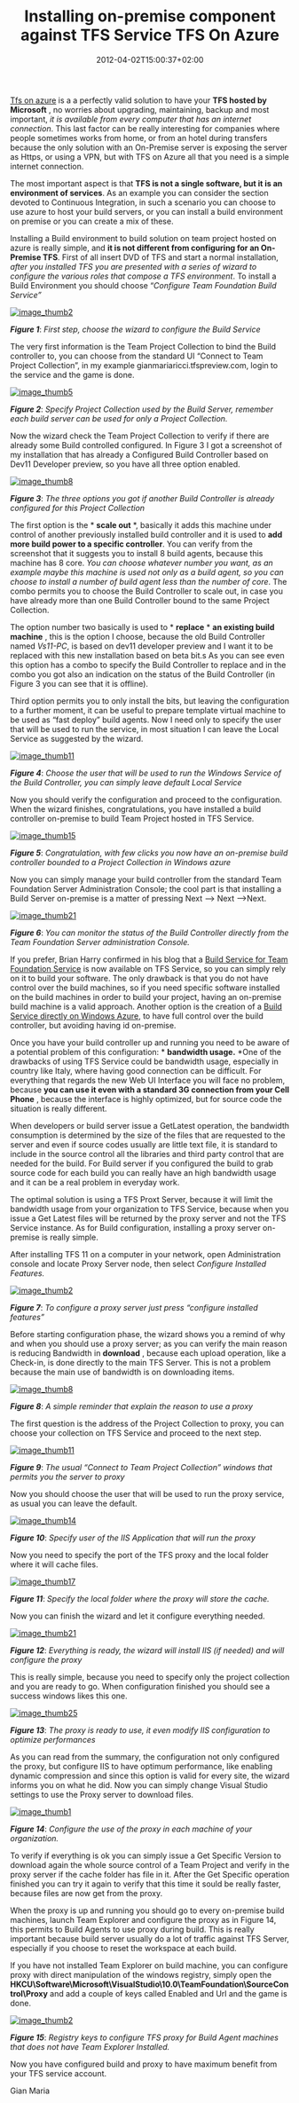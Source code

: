 ﻿---
title: "Installing on-premise component against TFS Service TFS On Azure"
description: ""
date: 2012-04-02T15:00:37+02:00
draft: false
tags: [Tfs,Tfs service,TfsBuild]
categories: [Team Foundation Server]
---
[Tfs on azure](http://tfspreview.com/) is a a perfectly valid solution to have your  **TFS hosted by Microsoft** , no worries about upgrading, maintaining, backup and most important, *it is available from every computer that has an internet connection*. This last factor can be really interesting for companies where people sometimes works from home, or from an hotel during transfers because the only solution with an On-Premise server is exposing the server as Https, or using a VPN, but with TFS on Azure all that you need is a simple internet connection.

The most important aspect is that  **TFS is not a single software, but it is an environment of services**. As an example you can consider the section devoted to Continuous Integration, in such a scenario you can choose to use azure to host your build servers, or you can install a build environment on premise or you can create a mix of these.

Installing a Build environment to build solution on team project hosted on azure is really simple, and  **it is not different from configuring for an On-Premise TFS**. First of all insert DVD of TFS and start a normal installation, *after you installed TFS you are presented with a series of wizard to configure the various roles that compose a TFS environment*. To install a Build Environment you should choose “*Configure Team Foundation Build Service”*

[![image_thumb2](http://www.codewrecks.com/blog/wp-content/uploads/2012/03/image_thumb2_thumb.png "image_thumb2")](http://www.codewrecks.com/blog/wp-content/uploads/2012/03/image_thumb210.png)

 ***Figure 1***: *First step, choose the wizard to configure the Build Service*

The very first information is the Team Project Collection to bind the Build controller to, you can choose from the standard UI “Connect to Team Project Collection”, in my example gianmariaricci.tfspreview.com, login to the service and the game is done.

[![image_thumb5](http://www.codewrecks.com/blog/wp-content/uploads/2012/03/image_thumb5_thumb.png "image_thumb5")](http://www.codewrecks.com/blog/wp-content/uploads/2012/03/image_thumb51.png)

 ***Figure 2***: *Specify Project Collection used by the Build Server, remember each build server can be used for only a Project Collection.*

Now the wizard check the Team Project Collection to verify if there are already some Build controlled configured. In Figure 3 I got a screenshot of my installation that has already a Configured Build Controller based on Dev11 Developer preview, so you have all three option enabled.

[![image_thumb8](http://www.codewrecks.com/blog/wp-content/uploads/2012/03/image_thumb8_thumb.png "image_thumb8")](http://www.codewrecks.com/blog/wp-content/uploads/2012/03/image_thumb81.png)

 ***Figure 3***: *The three options you got if another Build Controller is already configured for this Project Collection*

The first option is the * **scale out** *, basically it adds this machine under control of another previously installed build controller and it is used to  **add more build power to a specific controller**. You can verify from the screenshot that it suggests you to install 8 build agents, because this machine has 8 core. *You can choose whatever number you want, as an example maybe this machine is used not only as a build agent, so you can choose to install a number of build agent less than the number of core*. The combo permits you to choose the Build Controller to scale out, in case you have already more than one Build Controller bound to the same Project Collection.

The option number two basically is used to * **replace** * **an existing build machine** , this is the option I choose, because the old Build Controller named *Vs11-PC*, is based on dev11 developer preview and I want it to be replaced with this new installation based on beta bit.s As you can see even this option has a combo to specify the Build Controller to replace and in the combo you got also an indication on the status of the Build Controller (in Figure 3 you can see that it is offline).

Third option permits you to only install the bits, but leaving the configuration to a further moment, it can be useful to prepare template virtual machine to be used as “fast deploy” build agents. Now I need only to specify the user that will be used to run the service, in most situation I can leave the Local Service as suggested by the wizard.

[![image_thumb11](http://www.codewrecks.com/blog/wp-content/uploads/2012/03/image_thumb11_thumb.png "image_thumb11")](http://www.codewrecks.com/blog/wp-content/uploads/2012/03/image_thumb111.png)

 ***Figure 4***: *Choose the user that will be used to run the Windows Service of the Build Controller, you can simply leave default Local Service*

Now you should verify the configuration and proceed to the configuration. When the wizard finishes, congratulations, you have installed a build controller on-premise to build Team Project hosted in TFS Service.

[![image_thumb15](http://www.codewrecks.com/blog/wp-content/uploads/2012/03/image_thumb15_thumb.png "image_thumb15")](http://www.codewrecks.com/blog/wp-content/uploads/2012/03/image_thumb151.png)

 ***Figure 5***: *Congratulation, with few clicks you now have an on-premise build controller bounded to a Project Collection in Windows azure*

Now you can simply manage your build controller from the standard Team Foundation Server Administration Console; the cool part is that installing a Build Server on-premise is a matter of pressing Next –&gt; Next –&gt;Next.

[![image_thumb21](http://www.codewrecks.com/blog/wp-content/uploads/2012/03/image_thumb21_thumb.png "image_thumb21")](http://www.codewrecks.com/blog/wp-content/uploads/2012/03/image_thumb211.png)

 ***Figure 6***: *You can monitor the status of the Build Controller directly from the Team Foundation Server administration Console.*

If you prefer, Brian Harry confirmed in his blog that a [Build Service for Team Foundation Service](http://blogs.msdn.com/b/bharry/archive/2012/03/27/announcing-a-build-service-for-team-foundation-service.aspx) is now available on TFS Service, so you can simply rely on it to build your software. The only drawback is that you do not have control over the build machines, so if you need specific software installed on the build machines in order to build your project, having an on-premise build machine is a valid approach. Another option is the creation of a [Build Service directly on Windows Azure](http://blogs.realdolmen.com/experts/2012/03/05/tfs-11-beta-build-service-on-windows-azure/), to have full control over the build controller, but avoiding having id on-premise.

Once you have your build controller up and running you need to be aware of a potential problem of this configuration: * **bandwidth usage.** *One of the drawbacks of using TFS Service could be bandwidth usage, especially in country like Italy, where having good connection can be difficult. For everything that regards the new Web UI Interface you will face no problem, because  **you can use it even with a standard 3G connection from your Cell Phone** , because the interface is highly optimized, but for source code the situation is really different.

When developers or build server issue a GetLatest operation, the bandwidth consumption is determined by the size of the files that are requested to the server and even if source codes usually are little text file, it is standard to include in the source control all the libraries and third party control that are needed for the build. For Build server if you configured the build to grab source code for each build you can really have an high bandwidth usage and it can be a real problem in everyday work.

The optimal solution is using a TFS Proxt Server, because it will limit the bandwidth usage from your organization to TFS Service, because when you issue a Get Latest files will be returned by the proxy server and not the TFS Service instance. As for Build configuration, installing a proxy server on-premise is really simple.

After installing TFS 11 on a computer in your network, open Administration console and locate Proxy Server node, then select *Configure Installed Features.*

[![image_thumb2](http://www.codewrecks.com/blog/wp-content/uploads/2012/03/image_thumb2_thumb1.png "image_thumb2")](http://www.codewrecks.com/blog/wp-content/uploads/2012/03/image_thumb212.png)

 ***Figure 7***: *To configure a proxy server just press “configure installed features”*

Before starting configuration phase, the wizard shows you a remind of why and when you should use a proxy server; as you can verify the main reason is reducing Bandwidth in  **download** , because each upload operation, like a Check-in, is done directly to the main TFS Server. This is not a problem because the main use of bandwidth is on downloading items.

[![image_thumb8](http://www.codewrecks.com/blog/wp-content/uploads/2012/03/image_thumb8_thumb1.png "image_thumb8")](http://www.codewrecks.com/blog/wp-content/uploads/2012/03/image_thumb82.png)

 ***Figure 8***: *A simple reminder that explain the reason to use a proxy*

The first question is the address of the Project Collection to proxy, you can choose your collection on TFS Service and proceed to the next step.

[![image_thumb11](http://www.codewrecks.com/blog/wp-content/uploads/2012/03/image_thumb11_thumb1.png "image_thumb11")](http://www.codewrecks.com/blog/wp-content/uploads/2012/03/image_thumb112.png)

 ***Figure 9***: *The usual “Connect to Team Project Collection” windows that permits you the server to proxy*

Now you should choose the user that will be used to run the proxy service, as usual you can leave the default.

[![image_thumb14](http://www.codewrecks.com/blog/wp-content/uploads/2012/03/image_thumb14_thumb.png "image_thumb14")](http://www.codewrecks.com/blog/wp-content/uploads/2012/03/image_thumb141.png)

 ***Figure 10***: *Specify user of the IIS Application that will run the proxy*

Now you need to specify the port of the TFS proxy and the local folder where it will cache files.

[![image_thumb17](http://www.codewrecks.com/blog/wp-content/uploads/2012/03/image_thumb17_thumb.png "image_thumb17")](http://www.codewrecks.com/blog/wp-content/uploads/2012/03/image_thumb171.png)

 ***Figure 11***: *Specify the local folder where the proxy will store the cache.*

Now you can finish the wizard and let it configure everything needed.

[![image_thumb21](http://www.codewrecks.com/blog/wp-content/uploads/2012/03/image_thumb21_thumb1.png "image_thumb21")](http://www.codewrecks.com/blog/wp-content/uploads/2012/03/image_thumb213.png)

 ***Figure 12***: *Everything is ready, the wizard will install IIS (if needed) and will configure the proxy*

This is really simple, because you need to specify only the project collection and you are ready to go. When configuration finished you should see a success windows likes this one.

[![image_thumb25](http://www.codewrecks.com/blog/wp-content/uploads/2012/03/image_thumb25_thumb.png "image_thumb25")](http://www.codewrecks.com/blog/wp-content/uploads/2012/03/image_thumb251.png)

 ***Figure 13***: *The proxy is ready to use, it even modify IIS configuration to optimize performances*

As you can read from the summary, the configuration not only configured the proxy, but configure IIS to have optimum performance, like enabling dynamic compression and since this option is valid for every site, the wizard informs you on what he did. Now you can simply change Visual Studio settings to use the Proxy server to download files.

[![image_thumb1](http://www.codewrecks.com/blog/wp-content/uploads/2012/03/image_thumb1_thumb.png "image_thumb1")](http://www.codewrecks.com/blog/wp-content/uploads/2012/03/image_thumb110.png)

 ***Figure 14***: *Configure the use of the proxy in each machine of your organization.*

To verify if everything is ok you can simply issue a Get Specific Version to download again the whole source control of a Team Project and verify in the proxy server if the cache folder has file in it. After the Get Specific operation finished you can try it again to verify that this time it sould be really faster, because files are now get from the proxy.

When the proxy is up and running you should go to every on-premise build machines, launch Team Explorer and configure the proxy as in Figure 14, this permits to Build Agents to use proxy during build. This is really important because build server usually do a lot of traffic against TFS Server, especially if you choose to reset the workspace at each build.

If you have not installed Team Explorer on build machine, you can configure proxy with direct manipulation of the windows registry, simply open the  **HKCU\Software\Microsoft\VisualStudio\10.0\TeamFoundation\SourceControl\Proxy** and add a couple of keys called Enabled and Url and the game is done.

[![image_thumb2](http://www.codewrecks.com/blog/wp-content/uploads/2012/03/image_thumb2_thumb2.png "image_thumb2")](http://www.codewrecks.com/blog/wp-content/uploads/2012/03/image_thumb214.png)

 ***Figure 15***: *Registry keys to configure TFS proxy for Build Agent machines that does not have Team Explorer Installed.*

Now you have configured build and proxy to have maximum benefit from your TFS service account.

Gian Maria
